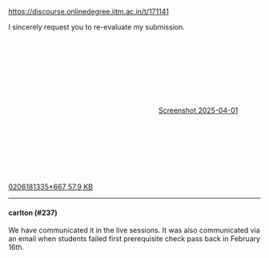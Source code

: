 https://discourse.onlinedegree.iitm.ac.in/t/171141

I sincerely request you to re-evaluate my submission.</p>
<p><div class="lightbox-wrapper"><a class="lightbox" data-download-href="/uploads/short-url/rAtKM461XD9XoJ6jwMBzL4HpfnB.png?dl=1" href="https://europe1.discourse-cdn.com/flex013/uploads/iitm/original/3X/c/1/c15a5d064b9f2bc82a892ef7da1228f031feb29b.png" rel="noopener nofollow ugc" title="Screenshot 2025-04-01 020618"><div class="meta"><svg aria-hidden="true" class="fa d-icon d-icon-far-image svg-icon"><use href="#far-image"></use></svg><span class="filename">Screenshot 2025-04-01 020618</span><span class="informations">1335×667 57.9 KB</span><svg aria-hidden="true" class="fa d-icon d-icon-discourse-expand svg-icon"><use href="#discourse-expand"></use></svg></div></a></div></p><hr>

<h4>carlton (#237)</h4>
<p>We have communicated it in the live sessions. It was also communicated via an email when students failed first prerequisite check pass back in February 16th.
